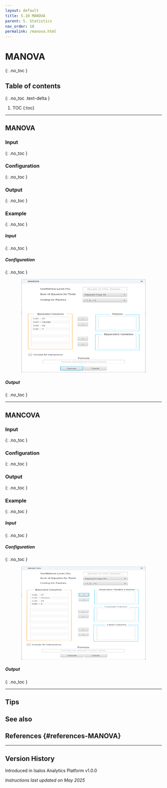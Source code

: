 ```yaml
---
layout: default
title: 5.10 MANOVA
parent: 5. Statistics
nav_order: 10
permalink: /manova.html
---
```


# MANOVA
{: .no_toc }

## Table of contents
{: .no_toc .text-delta }

1. TOC
{:toc}

---

## MANOVA

### Input
{: .no_toc }

### Configuration
{: .no_toc }

### Output
{: .no_toc }

### Example
{: .no_toc }

##### Input
{: .no_toc }

##### Configuration
{: .no_toc }

<div style="text-align: center;">
<img src="images/ANOVA/manova.png" alt="manova-configuration" width="400" height="300" class="img-responsive">
</div>

##### Output
{: .no_toc }

---

## MANCOVA

### Input
{: .no_toc }

### Configuration
{: .no_toc }

### Output
{: .no_toc }

### Example
{: .no_toc }

##### Input
{: .no_toc }

##### Configuration
{: .no_toc }

<div style="text-align: center;">
<img src="images/ANOVA/mancova.png" alt="mancova-configuration" width="400" height="300" class="img-responsive">
</div>

##### Output
{: .no_toc }

---

## Tips


## See also


## References {#references-MANOVA}

---

## Version History
Introduced in Isalos Analytics Platform v1.0.0

_Instructions last updated on May 2025_
